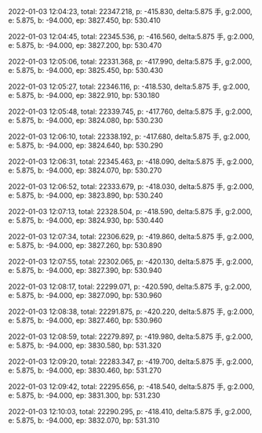 2022-01-03 12:04:23, total: 22347.218, p: -415.830, delta:5.875 手, g:2.000, e: 5.875, b: -94.000, ep: 3827.450, bp: 530.410

2022-01-03 12:04:45, total: 22345.536, p: -416.560, delta:5.875 手, g:2.000, e: 5.875, b: -94.000, ep: 3827.200, bp: 530.470

2022-01-03 12:05:06, total: 22331.368, p: -417.990, delta:5.875 手, g:2.000, e: 5.875, b: -94.000, ep: 3825.450, bp: 530.430

2022-01-03 12:05:27, total: 22346.116, p: -418.530, delta:5.875 手, g:2.000, e: 5.875, b: -94.000, ep: 3822.910, bp: 530.180

2022-01-03 12:05:48, total: 22339.745, p: -417.760, delta:5.875 手, g:2.000, e: 5.875, b: -94.000, ep: 3824.080, bp: 530.230

2022-01-03 12:06:10, total: 22338.192, p: -417.680, delta:5.875 手, g:2.000, e: 5.875, b: -94.000, ep: 3824.640, bp: 530.290

2022-01-03 12:06:31, total: 22345.463, p: -418.090, delta:5.875 手, g:2.000, e: 5.875, b: -94.000, ep: 3824.070, bp: 530.270

2022-01-03 12:06:52, total: 22333.679, p: -418.030, delta:5.875 手, g:2.000, e: 5.875, b: -94.000, ep: 3823.890, bp: 530.240

2022-01-03 12:07:13, total: 22328.504, p: -418.590, delta:5.875 手, g:2.000, e: 5.875, b: -94.000, ep: 3824.930, bp: 530.440

2022-01-03 12:07:34, total: 22306.629, p: -419.860, delta:5.875 手, g:2.000, e: 5.875, b: -94.000, ep: 3827.260, bp: 530.890

2022-01-03 12:07:55, total: 22302.065, p: -420.130, delta:5.875 手, g:2.000, e: 5.875, b: -94.000, ep: 3827.390, bp: 530.940

2022-01-03 12:08:17, total: 22299.071, p: -420.590, delta:5.875 手, g:2.000, e: 5.875, b: -94.000, ep: 3827.090, bp: 530.960

2022-01-03 12:08:38, total: 22291.875, p: -420.220, delta:5.875 手, g:2.000, e: 5.875, b: -94.000, ep: 3827.460, bp: 530.960

2022-01-03 12:08:59, total: 22279.897, p: -419.980, delta:5.875 手, g:2.000, e: 5.875, b: -94.000, ep: 3830.580, bp: 531.320

2022-01-03 12:09:20, total: 22283.347, p: -419.700, delta:5.875 手, g:2.000, e: 5.875, b: -94.000, ep: 3830.460, bp: 531.270

2022-01-03 12:09:42, total: 22295.656, p: -418.540, delta:5.875 手, g:2.000, e: 5.875, b: -94.000, ep: 3831.300, bp: 531.230

2022-01-03 12:10:03, total: 22290.295, p: -418.410, delta:5.875 手, g:2.000, e: 5.875, b: -94.000, ep: 3832.070, bp: 531.310